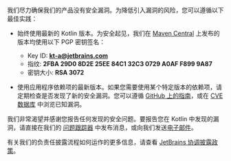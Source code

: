 [//]: # (title: 安全)

我们尽力确保我们的产品没有安全漏洞。为降低引入漏洞的风险，您可以遵循以下最佳实践：

*   始终使用最新的 Kotlin 版本。为安全起见，我们在 [Maven Central](https://central.sonatype.com/search?q=g:org.jetbrains.kotlin) 上发布的版本均使用以下 PGP 密钥签名：

    *   Key ID: **kt-a@jetbrains.com**
    *   指纹: **2FBA 29D0 8D2E 25EE 84C1 32C3 0729 A0AF F899 9A87**
    *   密钥大小: **RSA 3072**

*   使用应用程序依赖项的最新版本。如果您需要使用某个特定版本的依赖项，请定期检查是否发现了新的安全漏洞。您可以遵循 [GitHub 上的指南](https://docs.github.com/en/code-security)，或在 [CVE 数据库](https://cve.mitre.org/cgi-bin/cvekey.cgi?keyword=kotlin) 中浏览已知漏洞。

我们非常渴望并感谢您报告任何发现的安全问题。要报告您在 Kotlin 中发现的漏洞，请直接在我们的 [问题跟踪器](https://youtrack.jetbrains.com/newIssue?project=KT&c=Type%20Security%20Problem) 中发布消息，或向我们发送[电子邮件](mailto:security@jetbrains.org)。

有关我们的负责任披露流程如何运作的更多信息，请查看 [JetBrains 协调披露政策](https://www.jetbrains.com/legal/docs/terms/coordinated-disclosure/)。